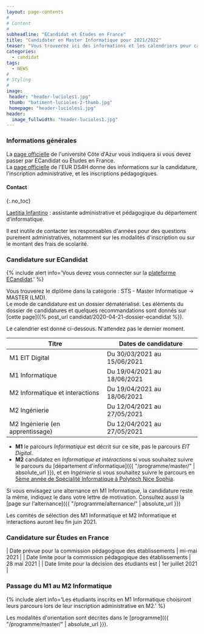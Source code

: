 ```yaml
---
layout: page-contents
#
# Content
#
subheadline: "ECandidat et Études en France"
title: "Candidater en Master Informatique pour 2021/2022"
teaser: "Vous trouverez ici des informations et les calendriers pour candidater aux deux années du Master Informatique pour l'année universitaire 2021/2022. Cette page sera mise à jour régulièrement."
categories:
  - candidat
tags:
  - NEWS
#
# Styling
#
image:
 header: "header-lucioles1.jpg"
 thumb: "batiment-lucioles-2-thumb.jpg"
 homepage: "header-lucioles1.jpg"
header:
  image_fullwidth: "header-lucioles1.jpg"
---
```


### Informations générales

La [page officielle](https://univ-cotedazur.fr/candidater-et-s-inscrire/candidater/candidater-en-master) de l'université Côte d'Azur vous indiquera si vous devez passer par ECandidat ou Études en France.<br/>
La [page officielle](https://ds4h.univ-cotedazur.eu/education/admissions) de l'EUR DS4H donne des informations sur la candidature, l'inscription administrative, et les inscriptions pédagogiques.

#### Contact
{:.no_toc}

[Laetitia Infantino](mailto:laetitia.infantino@univ-cotedazur.fr) : assistante administrative et pédagogique du département d’informatique.

Il est inutile de contacter les responsables d'années pour des questions purement administratives, notamment sur les modalités d'inscription ou sur le montant des frais de scolarité.


### Candidature sur ECandidat

{% include alert info='Vous devez vous connecter sur la [plateforme ECandidat](https://ecandidat.univ-cotedazur.fr/).' %}


Vous trouverez le diplôme dans la catégorie : STS - Master Informatique -> MASTER (LMD).<br/>
Le mode de candidature est un dossier dématérialisé.
Les éléments du dossier de candidatures et quelques recommandations sont donnés sur [cette page]({% post_url candidat/2020-04-21-dossier-ecandidat %}).

Le calendrier est donné ci-dessous. N'attendez pas le dernier moment.

| Titre                            | Dates de candidature        |
|----------------------------------|-----------------------------|
| M1 EIT Digital                   | Du 30/03/2021 au 15/06/2021 |
| M1 Informatique                  | Du 19/04/2021 au 18/06/2021 |
| M2 Informatique et interactions  | Du 19/04/2021 au 18/06/2021 |
| M2 Ingénierie                    | Du 12/04/2021 au 27/05/2021 |
| M2 Ingénierie (en apprentissage) | Du 12/04/2021 au 27/05/2021 |


- **M1** le parcours *Informatique* est décrit sur ce site, pas le parcours *EIT Digital*.
- **M2** candidatez en *Informatique et intéractions* si vous souhaitez suivre le parcours du [département d'informatique]({{ "/programme/master/"  | absolute_url }}), et en *Ingénierie* si vous souhaitez suivre le parcours en [5ème année de Spécialité Informatique à Polytech Nice Sophia](http://unice.fr/polytechnice/fr/formation/informatique/specialite_si5).



Si vous envisagez une alternance en M1 Informatique, la candidature reste la même, indiquez le dans votre lettre de motivation.
Consultez aussi la [page sur l'alternance]({{ "/programme/alternance/"  | absolute_url }})

Les comités de sélection des M1 Informatique et M2 Informatique et interactions auront lieu fin juin 2021.

### Candidature sur Études en France

| Date prévue pour la commission pédagogique des établissements | mi-mai 2021      |
| Date limite pour la commission pédagogique des établissements | 28 mai 2021      |
| Date limite pour la décision des étudiants est                | 1er juillet 2021 |

### Passage du M1 au M2 Informatique

{% include alert info='Les étudiants inscrits en M1 Informatique choisiront leurs parcours lors de leur inscription administrative en M2.' %}

Les modalités d'orientation sont décrites dans le [programme]({{ "/programme/master/"  | absolute_url }}).
